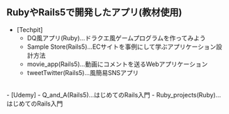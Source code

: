 ## RubyやRails5で開発したアプリ(教材使用)
- [Techpit]
  - DQ風アプリ(Ruby)...ドラクエ風ゲームプログラムを作ってみよう
  - Sample Store(Rails5)...ECサイトを事例にして学ぶアプリケーション設計方法
  - movie_app(Rails5)...動画にコメントを送るWebアプリケーション
  - tweetTwitter(Rails5)...風簡易SNSアプリ
<br>
- [Udemy]
  - Q_and_A(Rails5)...はじめてのRails入門
  - Ruby_projects(Ruby)...はじめてのRails入門
